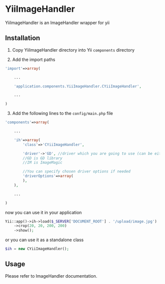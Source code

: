 YiiImageHandler
=============

YiiImageHandler is an ImageHandler wrapper for yii

Installation
------------

1. Copy YiiImageHandler directory into Yii `components` directory

2. Add the import paths

~~~php
'import'=>array(

    ...

    'application.components.YiiImageHandler.CYiiImageHandler',

    ...

)
~~~

3. Add the following lines to the `config/main.php` file

~~~php
'components'=>array(

    ...

    'ih'=>array(
        'class'=>'CYiiImageHandler',

		'driver'->'GD', //driver which you are going to use (can be either GD or IM)
		//GD is GD library
		//IM is ImageMagic

		//You can specify chosen driver options if needed
		'driverOptions'=>array(
		),
    ),

    ...

)
~~~

now you can use it in your application

~~~php
Yii::app()->ih->load($_SERVER['DOCUMENT_ROOT'] . '/upload/image.jpg')
    ->crop(20, 20, 200, 200)
    ->show();
~~~

or you can use it as a standalone class

~~~php
$ih = new CYiiImageHandler();
~~~

Usage
-----

Please refer to ImageHandler documentation.